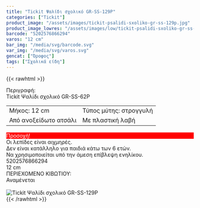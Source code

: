 ```yaml
---
title: "Tickit Ψαλίδι σχολικό GR-SS-129P"
categories: ["Tickit"]
product_image: "/assets/images/tickit-psalidi-sxoliko-gr-ss-129p.jpg"
product_image_lowres: "/assets/images/low/tickit-psalidi-sxoliko-gr-ss-129p.jpg"
barcode: "5202576866294"
varos: "12 cm"
bar_img: "/media/svg/barcode.svg"
var_img: "/media/svg/varos.svg"
gencat: ["Όροφος"]
tags: ["Σχολικά είδη"]
---
```

{{< rawhtml >}}

<div class="sload711"><div class="product"><div id="sistatika">Περιγραφή:</div><div class="alltext">Tickit Ψαλίδι σχολικό GR-SS-62P</div><table id="diatable" style="margin-bottom:18px"><tbody><tr><td>Μήκος: 12 cm</td><td>Τύπος μύτης: στρογγυλή</td></tr><tr><td>Από ανοξείδωτο ατσάλι</td><td>Με πλαστική λαβή</td></tr></tbody></table><div id="loipa" style="background:red;color:#fff">Προσοχή!</div><div class="alltext">Οι λεπίδες είναι αιχμηρές.<br>Δεν είναι κατάλληλο για παιδιά κάτω των 6 ετών.<br>Να χρησιμοποιείται υπό την άμεση επίβλεψη ενηλίκου.</div><div id="barcode"><div id="barimage1"></div><span id="bartext">5202576866294</span></div><div id="varos"><div id="dimimg"></div><span id="varostext">12 cm</span></div><div id="kivotio">ΠΕΡΙΕΧΟΜΕΝΟ ΚΙΒΩΤΙΟΥ:<br>Αναμένεται</div><br><div class="pimg"><img alt="Tickit Ψαλίδι σχολικό GR-SS-129P" title="Tickit Ψαλίδι σχολικό GR-SS-129P" src="/assets/images/tickit-psalidi-sxoliko-gr-ss-129p.jpg"></div></div></div>
{{< /rawhtml >}}


